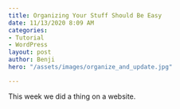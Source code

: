 ```yaml
---
title: Organizing Your Stuff Should Be Easy
date: 11/13/2020 8:09 AM
categories:
- Tutorial
- WordPress
layout: post
author: Benji
hero: "/assets/images/organize_and_update.jpg"

---
```

This week we did a thing on a website.